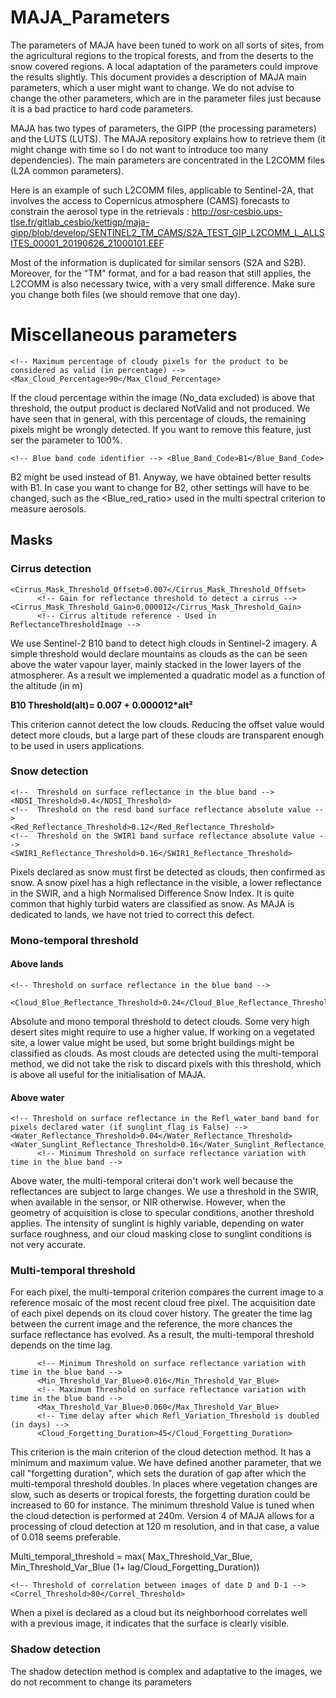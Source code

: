 # MAJA_Parameters

The parameters of MAJA have been tuned to work on all sorts of sites, from the agricultural regions to the tropical forests, and from the deserts to the snow covered regions. A local adaptation of the parameters could improve the results slightly. This document provides a description of MAJA main parameters, which a user might want to change. We do not advise to change the other parameters, which are in the parameter files just because it is a bad practice to hard code parameters. 

MAJA has two types of parameters, the GIPP (the processing parameters) and the LUTS (LUTS). The MAJA repository explains how to retrieve them (it might change with time so I do not want to introduce too many dependencies). The main parameters are concentrated in the L2COMM files (L2A common parameters). 

Here is an example of such L2COMM files, applicable to Sentinel-2A, that involves the access to Copernicus atmosphere (CAMS) forecasts to constrain the aerosol type in the retrievals :
http://osr-cesbio.ups-tlse.fr/gitlab_cesbio/kettigp/maja-gipp/blob/develop/SENTINEL2_TM_CAMS/S2A_TEST_GIP_L2COMM_L_ALLSITES_00001_20190626_21000101.EEF

Most of the information is duplicated for similar sensors (S2A and S2B). Moreover, for the "TM" format, and for a bad reason that still applies, the L2COMM is also necessary twice, with a  very small difference. Make sure you change both files (we should remove that one day). 

# Miscellaneous parameters

` <!-- Maximum percentage of cloudy pixels for the product to be considered as valid (in percentage) -->
<Max_Cloud_Percentage>90</Max_Cloud_Percentage> `

If the cloud percentage within the image (No_data excluded) is above that threshold, the output product is declared NotValid and not produced. We have seen that in general, with this percentage of clouds, the remaining pixels might be wrongly detected. If you want to remove this feature, just ser the parameter to 100%.


`<!-- Blue band code identifier --> <Blue_Band_Code>B1</Blue_Band_Code>`

B2 might be used instead of B1. Anyway, we have obtained better results with B1. In case you want to change for B2, other settings will have to be changed, such as the <Blue_red_ratio> used in the multi spectral criterion to measure aerosols. 


## Masks

### Cirrus detection
```
<Cirrus_Mask_Threshold_Offset>0.007</Cirrus_Mask_Threshold_Offset>
      <!-- Gain for reflectance threshold to detect a cirrus -->
<Cirrus_Mask_Threshold_Gain>0.000012</Cirrus_Mask_Threshold_Gain>
      <!-- Cirrus altitude reference - Used in ReflectanceThresholdImage -->

```

We use Sentinel-2 B10 band to detect high clouds in Sentinel-2 imagery. A simple threshold would declare mountains as clouds as the can be seen above the water vapour layer, mainly stacked in the lower layers of the atmospherer. As a result we implemented a quadratic model as a function of the altitude (in m)

**B10 Threshold(alt)= 0.007 + 0.000012*alt²**

This criterion cannot detect the low clouds. Reducing the offset value would detect more clouds, but a large part of these clouds are transparent enough to be used in users applications.

### Snow detection
```
<!--  Threshold on surface reflectance in the blue band -->
<NDSI_Threshold>0.4</NDSI_Threshold>
<!--  Threshold on the resd band surface reflectance absolute value -->
<Red_Reflectance_Threshold>0.12</Red_Reflectance_Threshold>
<!--  Threshold on the SWIR1 band surface reflectance absolute value -->
<SWIR1_Reflectance_Threshold>0.16</SWIR1_Reflectance_Threshold>
```

Pixels declared as snow must first be detected as clouds, then confirmed as snow. A snow pixel has a high reflectance in the visible, a lower reflectance in the SWIR, and a high Normalised Difference Snow Index. It is quite common that highly turbid waters are classified as snow. As MAJA is dedicated to lands, we have not tried to correct this defect.

### Mono-temporal threshold

#### Above lands
```
<!-- Threshold on surface reflectance in the blue band -->
 <Cloud_Blue_Reflectance_Threshold>0.24</Cloud_Blue_Reflectance_Threshold>
``` 
Absolute and mono temporal threshold to detect clouds. Some very high desert sites might require to use a higher value. If working on a vegetated site, a lower value might be used, but some bright buildings might be classified as clouds. As most clouds are detected using the multi-temporal method, we did not take the risk to discard pixels with this threshold, which is above all useful for the initialisation of MAJA.

#### Above water
```
<!-- Threshold on surface reflectance in the Refl_water_band band for pixels declared water (if sunglint_flag is False) -->
<Water_Reflectance_Threshold>0.04</Water_Reflectance_Threshold>
<Water_Sunglint_Reflectance_Threshold>0.16</Water_Sunglint_Reflectance_Threshold>
      <!-- Minimum Threshold on surface reflectance variation with time in the blue band -->
```
Above water, the multi-temporal criterai don't work well because the reflectances are subject to large changes. We use a threshold in the SWIR, when available in the sensor, or NIR otherwise. However, when the geometry of acquisition is close to specular conditions, another threshold applies. The intensity of sunglint is highly variable, depending on water surface roughness, and our cloud masking close to sunglint conditions is not very accurate. 

### Multi-temporal threshold
For each pixel, the multi-temporal criterion compares the current image to a reference mosaic of the most recent cloud free pixel. The acquisition date of each pixel depends on its cloud cover history.  The greater the time lag between the current image and the reference, the more chances the surface reflectance has evolved. As a result, the multi-temporal threshold depends on the time lag. 

```
      <!-- Minimum Threshold on surface reflectance variation with time in the blue band -->
      <Min_Threshold_Var_Blue>0.016</Min_Threshold_Var_Blue>
      <!-- Maximum Threshold on surface reflectance variation with time in the blue band -->
      <Max_Threshold_Var_Blue>0.060</Max_Threshold_Var_Blue>
      <!-- Time delay after which Refl_Variation_Threshold is doubled (in days) -->
      <Cloud_Forgetting_Duration>45</Cloud_Forgetting_Duration>
```

This criterion is the main criterion of the cloud detection method. It has a minimum and maximum value. We have defined another parameter, that we call "forgetting duration", which sets the duration of gap after which the multi-temporal threshold doubles. In places where vegetation changes are slow, such as deserts or tropical forests, the forgetting duration could be increased to 60 for instance. The minimum threshold Value is tuned when the cloud detection is performed at 240m. Version 4 of MAJA allows for a processing of cloud detection at 120 m resolution, and in that case, a value of 0.018 seems preferable.

Multi_temporal_threshold = max( Max_Threshold_Var_Blue, Min_Threshold_Var_Blue (1+ lag/Cloud_Forgetting_Duration))

```
<!-- Threshold of correlation between images of date D and D-1 -->
<Correl_Threshold>80</Correl_Threshold> 
```
When a pixel is declared as a cloud but its neighborhood correlates well with a previous image, it indicates that the surface is clearly visible.



### Shadow detection
The shadow detection method is complex and adaptative to the images, we do not recomment to change its parameters

